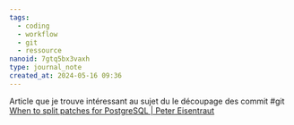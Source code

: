 ```yaml
---
tags:
  - coding
  - workflow
  - git
  - ressource
nanoid: 7gtq5bx3vaxh
type: journal_note
created_at: 2024-05-16 09:36
---
```

Article que je trouve intéressant au sujet du le découpage des commit #git [When to split patches for PostgreSQL | Peter Eisentraut](http://peter.eisentraut.org/blog/2024/05/14/when-to-split-patches-for-postgresql)
